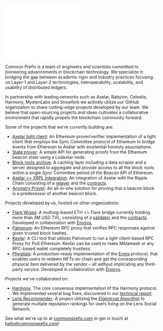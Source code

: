 <picture>
  <img alt="logo" src="https://github.com/commonprefix/.github/blob/18c83a92c7273753c213750eca1b2807ad75d572/profile/cp-logo-inversed.png?raw=true" width="auto" height="180">
</picture>

Common Prefix is a team of engineers and scientists committed to pioneering advancements in blockchain technology. We specialize in bridging the gap between academic rigor and industry practices focusing on Layer-1 and Layer-2 technologies, interoperability, scalability, and usability of distributed ledgers.

In partnership with leading networks such as Axelar, Babylon, Celestia, Harmony, MystenLabs and Snowfork we actively utilize our GitHub organization to share cutting-edge projects developed by our team. We believe that open-sourcing projects and ideas cultivates a collaborative environment that rapidly propels the blockchain community forward.

Some of the projects that we're currently building are:
* [Axelar light client](https://github.com/commonprefix/axelar-light-client): An Ethereum prover/verifier implementation of a light client that employs the Sync Committee protocol of Ethereum to bridge events from Ethereum to Axelar with existential honesty assumptions.
* [State prover](https://github.com/commonprefix/state-prover): A simple API for generating proofs from the Ethereum beacon state using a Lodestar node.
* [Block roots archive](https://github.com/commonprefix/block-roots-archive): A caching layer including a data scraper and a server designed to aggregate and provide access to all the block roots within a single Sync Committee period of the Beacon API of Ethereum.
* [Axelar <> XRPL Integration](https://github.com/commonprefix/axelar-xrpl-relayer): An integration of Axelar with the Ripple Chain consisting of a [relayer](https://github.com/commonprefix/axelar-xrpl-relayer) and the [contracts](https://github.com/commonprefix/axelar-xrpl-solidity).
* [Ancestry Prover](): An all-in-one solution for proving that a beacon block is a predecessor of another beacon block.
  
Projects developed by us, hosted on other organizations:
* [Flare Wraps](https://github.com/flrfinance/flr-wraps-contracts): A multisig-based ETH <> Flare bridge currently holding more than 3M USD TVL, consisting of a [validator](https://github.com/flrfinance/flr-wraps-validator) and the [contracts](https://github.com/flrfinance/flr-wraps-contracts). Developed in collaboration with [Ēnosys](https://enosys.global/),
* [Patronum](https://github.com/lightclients/patronum): An Ethereum RPC proxy that verifies RPC responses against given trusted block hashes.
* [Kevlar](https://github.com/lightclients/kevlar): A CLI tool that utilizes Patronum to run a light client-based RPC Proxy for PoS Ethereum. Kevlar can be used to make Metamask or any RPC-based wallet completely trustless.
* [Phygitals](https://enosys.medium.com/phygitals-part-1-f2f3aa7ede69): A production-ready implementation of the [Ermis](https://enosys.global/papers/ermisWhitepaper.pdf) protocol, that enables users to redeem NFTs on-chain and get the corresponding physical item delivered by the vendor – all without implicating any third-party service. Developed in collaboration with [Ēnosys](https://enosys.global/).

Projects we've collaborated on:
* [Harmony](https://github.com/harmony-one/harmony). The core consensus implementation of the Harmony protocol. We implemented several bug fixes, discovered in our [technical report](https://www.commonprefix.com/static/clients/harmony/harmony_tech_report_v2.pdf).
* [Lens Recommender](https://github.com/Karma3Labs/ts-lens): A project utilizing the [Eigentrust Algorithm](https://nlp.stanford.edu/pubs/eigentrust.pdf) to generate multiple reputation rankings for users living on the Lens Social Network.

See what we're up to at [commonprefix.com](https://commonprefix.com) or get in touch at [hello@commonprefix.com](mailto:hello@commonprefix.com)!

